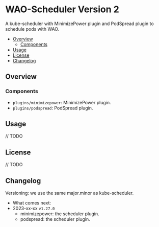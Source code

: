 # WAO-Scheduler Version 2

A kube-scheduler with MinimizePower plugin and PodSpread plugin to schedule pods with WAO.

<!-- START doctoc generated TOC please keep comment here to allow auto update -->
<!-- DON'T EDIT THIS SECTION, INSTEAD RE-RUN doctoc TO UPDATE -->

- [Overview](#overview)
  - [Components](#components)
- [Usage](#usage)
- [License](#license)
- [Changelog](#changelog)

<!-- END doctoc generated TOC please keep comment here to allow auto update -->

## Overview

### Components

- `plugins/minimizepower`: MinimizePower plugin.
- `plugins/podspread`: PodSpread plugin.


## Usage

// TODO

## License

// TODO

## Changelog

Versioning: we use the same major.minor as kube-scheduler.

- What comes next:
- 2023-xx-xx `v1.27.0`
  - minimizepower: the scheduler plugin.
  - podspread: the scheduler plugin.
